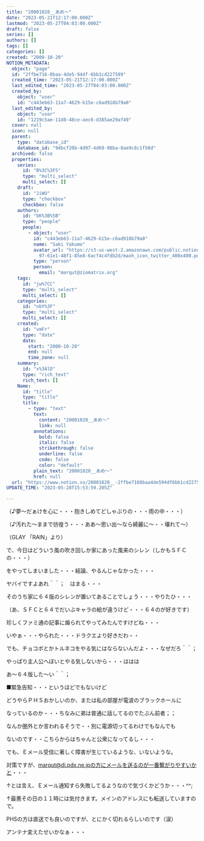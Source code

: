 ```yaml
---
title: "20001020__あめ～"
date: "2023-05-21T12:17:00.000Z"
lastmod: "2023-05-27T04:03:00.000Z"
draft: false
series: []
authors: []
tags: []
categories: []
created: "2000-10-20"
NOTION_METADATA:
  object: "page"
  id: "2ffbe716-8baa-4de5-94df-6bb1cd227589"
  created_time: "2023-05-21T12:17:00.000Z"
  last_edited_time: "2023-05-27T04:03:00.000Z"
  created_by:
    object: "user"
    id: "c443eb63-11a7-4629-b15e-c6ad918b79a0"
  last_edited_by:
    object: "user"
    id: "1219c5ae-11d8-48ce-aec6-d385ae29af49"
  cover: null
  icon: null
  parent:
    type: "database_id"
    database_id: "9dbcf20b-4d97-4d69-98ba-8ae9c8c1f58d"
  archived: false
  properties:
    series:
      id: "B%3C%3FS"
      type: "multi_select"
      multi_select: []
    draft:
      id: "JiWU"
      type: "checkbox"
      checkbox: false
    authors:
      id: "bK%3B%5B"
      type: "people"
      people:
        - object: "user"
          id: "c443eb63-11a7-4629-b15e-c6ad918b79a0"
          name: "Saki Yakumo"
          avatar_url: "https://s3-us-west-2.amazonaws.com/public.notion-static.com/3ad1c4\
            97-61e1-48f1-85e8-6acf4c4fdb2d/maoh_icon_twitter_400x400.png"
          type: "person"
          person:
            email: "marqut@ziomatrix.org"
    tags:
      id: "jw%7CC"
      type: "multi_select"
      multi_select: []
    categories:
      id: "nbY%3F"
      type: "multi_select"
      multi_select: []
    created:
      id: "vmFr"
      type: "date"
      date:
        start: "2000-10-20"
        end: null
        time_zone: null
    summary:
      id: "x%3AlD"
      type: "rich_text"
      rich_text: []
    Name:
      id: "title"
      type: "title"
      title:
        - type: "text"
          text:
            content: "20001020__あめ～"
            link: null
          annotations:
            bold: false
            italic: false
            strikethrough: false
            underline: false
            code: false
            color: "default"
          plain_text: "20001020__あめ～"
          href: null
  url: "https://www.notion.so/20001020__-2ffbe7168baa4de594df6bb1cd227589"
UPDATE_TIME: "2023-05-28T15:53:59.205Z"

---
```

<link rel="stylesheet" href="https://cdn.jsdelivr.net/npm/katex@0.16.2/dist/katex.min.css" integrity="sha384-bYdxxUwYipFNohQlHt0bjN/LCpueqWz13HufFEV1SUatKs1cm4L6fFgCi1jT643X" crossorigin="anonymous">


（♪夢～だぁけを心に・・・抱きしめてどしゃぶりの・・・雨の中・・・）


（♪汚れた～ままで彷徨う・・・ああ～思い出～なら綺麗に～・・壊れて～）


（GLAY 「RAIN」より）


で、今日はどういう風の吹き回しか家にあった風来のシレン（しかもＳＦＣの・・・）


をやってしまいました・・・結論、やるんじゃなかった・・・


ヤバイですよあれ＾＾；　はまる・・・


そのうち家に６４版のシレンが置いてあることでしょう・・・やりたひ・・・


（あ、ＳＦＣと６４でだいぶキャラの絵が違うけど・・・６４のが好きです）


珍しくファミ通の記事に煽られてやってみたんですけどね・・・


いやぁ・・・やられた・・・ドラクエより好きだわ・・


でも、チョコボとかトルネコをやる気にはならないんだよ・・・なぜだろ＾＾；


やっぱり主人公へぼいとやる気しないから・・・ははは


あ～６４版した～い＾＾；


■緊急告知・・・というほどでもないけど


どうやらＰＨＳおかしいのか、または私の部屋が電波のブラックホールに


なっているのか・・・ちなみに弟は普通に話してるのでたぶん前者；；


なんか圏外とか言われるそうで・・別に電源切ってるわけでもなんでも


ないのです・・こちらからはちゃんと公衆になってるし・・・


でも、Ｅメール受信に著しく障害が生じているような、いないような。


対策ですが、marqut@di.pdx.ne.jpの方にメールを送るのが一番繋がりやすいかと・・・


↑とは言え、Ｅメール通知すら失敗してるようなので気づくかどうか・・・^^;


↑最悪その日の１１時には気付きます。メインのアドレスにも転送していますので。


PHSの方は直送でも良いのですが、とにかく切れるらしいのです（涙）


アンテナ変えたせいかなぁ・・・

